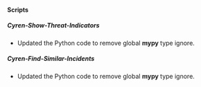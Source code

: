 
#### Scripts

##### Cyren-Show-Threat-Indicators

- Updated the Python code to remove global **mypy** type ignore.
##### Cyren-Find-Similar-Incidents

- Updated the Python code to remove global **mypy** type ignore.
